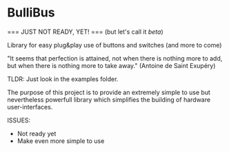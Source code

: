 # BulliBus

=== JUST NOT READY, YET! ===
(but let's call it *beta*)

Library for easy plug&play use of buttons and switches (and more to come)

"It seems that perfection is attained, not when there is nothing more to add,
but when there is nothing more to take away."
                                                    (Antoine de Saint Exupéry)

TLDR: Just look in the examples folder.

The purpose of this project is to provide an extremely simple to use but
nevertheless powerfull library which simplifies the building of hardware
user-interfaces.


ISSUES:
 * Not ready yet
 * Make even more simple to use
